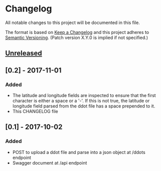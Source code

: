 # Changelog
All notable changes to this project will be documented in this file.

The format is based on [Keep a Changelog](http://keepachangelog.com/en/1.0.0/)
and this project adheres to [Semantic Versioning](http://semver.org/spec/v2.0.0.html). (Patch version X.Y.0 is implied if not specified.)

## [Unreleased]

## [0.2] - 2017-11-01
### Added
- The latitude and longitude fields are inspected to ensure that the first character is either a space or a '-'. If this 
is not true, the latitude or longitude field parsed from the ddot file has a space prepended to it.
- This CHANGELOG file

## [0.1] - 2017-10-02
### Added
- POST to upload a ddot file and parse into a json object at /ddots endpoint
- Swagger document at /api endpoint

[Unreleased]: https://github.com/USGS-CIDA/MLR-Ddot-Ingester/compare/master...MLR-Ddot-Ingester-0.1.0